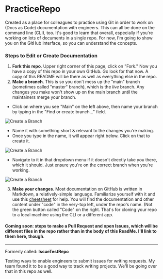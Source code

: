 # PracticeRepo

Created as a place for colleagues to practice using Git in order to work on (Docs as Code) documentation with engineers. This can all be done on the command line (CLI), too. It's good to learn that overall, especially if you're working on lots of documents in a single repo. For now, I'm going to show you on the GitHub interface, so you can understand the concepts. 

### Steps to Edit or Create Documentation
1. **Fork this repo**. Upper right corner of this page, click on "Fork." Now you have a copy of this repo in your own GitHub. Go look for that now. A copy of this README will be there as well as everything else in the repo. 
2. **Make a branch**. This is so you don't mess up the "main" branch (sometimes called "master" branch), which is the *live* branch. Any changes you make won't show up on the main branch until the maintainers merge your branch. 
  - Click on where you see "Main" on the left above, then name your branch by typing in the "Find or create branch..." field.

![Create a Branch](https://github.com/christinerose/PracticeRepo/blob/main/Images/branch.png)

  - Name it with something short & relevant to the changes you're making.
  - Once you type in the name, it will appear right below. Click on that to create it. 

![Create a Branch](https://github.com/christinerose/PracticeRepo/blob/main/Images/branch2.png)

  - Navigate to it in that dropdown menu if it doesn't directly take you there, which it should. Just ensure you're on the correct branch when you're working. 

![Create a Branch](https://github.com/christinerose/PracticeRepo/blob/main/Images/branch3.png)

3. **Make your changes**. Most documentation on GitHub is written in Markdown, a relatively-simple language. Familiarize yourself with it and use this [cheetsheet](https://www.markdownguide.org/cheat-sheet/) for help. You will find the documentation and other content under "code" in the very-top left, under the repo's name. (Not the green button called "Code" on the right. That's for cloning your repo to a local machine using the CLI or a different app.

#### Coming soon: steps to make a Pull Request and open Issues, which will be different files in the repo rather than in the body of this ReadMe. I'll link to them here, though. 

---

Formerly called: **IssueTestRepo**

Testing ways to enable engineers to submit issues for writing requests. My team found it to be a good way to track writing projects. We'll be going over that in this repo as well. 
